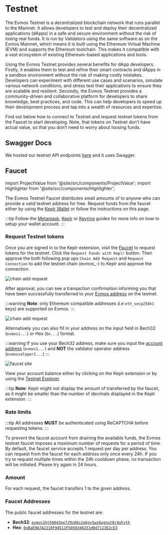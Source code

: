 # Testnet

The Evmos Testnet is a decentralized blockchain network
that runs parallel to the Mainnet.
It allows developers to test and deploy their decentralized applications (dApps)
in a safe and secure environment without the risk of losing real funds.
It is run by Validators using the same software as on the Evmos Mainnet,
which means it is built using the Ethereum Virtual Machine (EVM)
and supports the Ethereum toolchain.
This makes it compatible with a vast ecosystem
of existing Ethereum-based applications and tools.

Using the Evmos Testnet provides several benefits for dApp developers.
Firstly, it enables them to test and refine their smart contracts
and dApps in a sandbox environment without the risk of making costly mistakes.
Developers can experiment with different use cases and scenarios,
simulate various network conditions,
and stress test their applications to ensure they are scalable and resilient.
Secondly, the Evmos Testnet provides a community-driven
and collaborative platform for developers to share knowledge, best practices, and code.
This can help developers to speed up their development process
and tap into a wealth of resources and expertise.

Find out below how to connect to Testnet
and request testnet tokens from the Faucet to start developing.
Note, that tokens on Testnet don’t have actual value,
so that you don’t need to worry about loosing funds.

## Swagger Docs

We hosted our testnet API endpoints [here](./../develop/api#clients) and it uses Swagger.

## Faucet

import ProjectValue from '@site/src/components/ProjectValue';
import Highlighter from '@site/src/components/Highlighter';

The Evmos Testnet Faucet distributes small amounts of <ProjectValue keyword="testnet_denom" />
to anyone who can provide a valid testnet address for free. Request funds from the faucet either by using the
[Keplr Wallet](./../../use/connect-your-wallet/keplr) or follow the instructions on this page.

:::tip
Follow the [Metamask](./../../use/connect-your-wallet/metamask), [Keplr](./../../use/connect-your-wallet/keplr)
or [Keyring](./../../protocol/concepts/keyring) guides for more info on how to setup your wallet account.
:::

### Request Testnet tokens

Once you are signed in to the Keplr extension, visit the [Faucet](https://faucet.evmos.dev/) to request tokens
for the testnet. Click the `Request Funds with Keplr` button. Then approve the both following pop ups `Chain Add Request`
and `Request Connection` to add the <ProjectValue keyword='name' /> testnet chain
(evmos_<ProjectValue keyword="chain_id" />-<ProjectValue keyword="testnet_version_number" />) to Keplr and approve the
connection.

![chain add request](/img/keplr_approve_chain.png)

After approval, you can see a transaction confirmation informing you that <ProjectValue keyword="testnet_denom" /> have
been successfully transferred to your [Evmos address](./../../protocol/concepts/accounts#address-formats-for-clients) on
the testnet.

:::warning
**Note**: only Ethereum compatible addresses (i.e `eth_secp256k1` keys) are supported on Evmos.
:::

![chain add request](/img/keplr_transaction.png)

Alternatively you can also fill in your address on the input field in Bech32 (`evmos1...`) or Hex (`0x...`) format.

:::warning
If you use your Bech32 address, make sure you input the [account address](./../../protocol/concepts/accounts#addresses-and-public-keys)
(`evmos1...`) and **NOT** the validator operator address (`evmosvaloper1...`)
:::

![faucet site](/img/faucet_web_page.png)

View your account balance either by clicking on the Keplr extension or by using the [Testnet Explorer](https://testnet.mintscan.io/evmos-testnet).

:::tip
**Note**: Keplr might not display the amount of <ProjectValue keyword="testnet_denom" /> transferred by the faucet, as
it might be smaller than the number of decimals displayed in the Keplr extension.
:::

### Rate limits

:::tip
All addresses **MUST** be authenticated using ReCAPTCHA before requesting tokens.
:::

To prevent the faucet account from draining the available funds, the Evmos testnet faucet imposes a maximum number of
requests for a period of time. By default, the faucet service accepts 1 request per day per address. You can request
<ProjectValue keyword="testnet_denom" /> from the faucet for each address only once every 24h. If you try to request
multiple times within the 24h cooldown phase, no transaction will be initiated. Please try again in 24 hours.

### Amount

For each request, the faucet transfers 1 <ProjectValue keyword="testnet_denom" /> to the given address.

### Faucet Addresses

The public faucet addresses for the testnet are:

- **Bech32**: [`evmos1ht560g3pp729z86s2q6gy5ws6ugnut8r4uhyth`](https://testnet.mintscan.io/evmos-testnet/account/evmos1ht560g3pp729z86s2q6gy5ws6ugnut8r4uhyth)
- **Hex**: [`0xBaE9A7A2210F94511F5050348251d0d7113E2cE3`](https://evm.evmos.dev/address/0xBaE9A7A2210F94511F5050348251d0d7113E2cE3/transactions)
